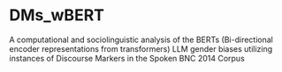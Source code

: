 # DMs_wBERT
A computational and sociolinguistic analysis of the BERTs (Bi-directional encoder representations from transformers)  LLM gender biases utilizing instances of Discourse Markers in the Spoken BNC 2014 Corpus 
